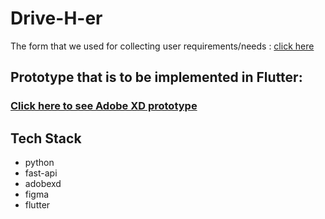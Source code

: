# Drive-H-er


The form that we used for collecting user requirements/needs : [click here](https://forms.gle/BjHC9DNdwmHXLZkA7)

## Prototype that is to be implemented in Flutter:

### [Click here to see Adobe XD prototype](https://xd.adobe.com/view/d7b0ec02-036d-4871-89dc-50d3e0386a23-82e3/)

## Tech Stack

- python
- fast-api
- adobexd
- figma
- flutter

